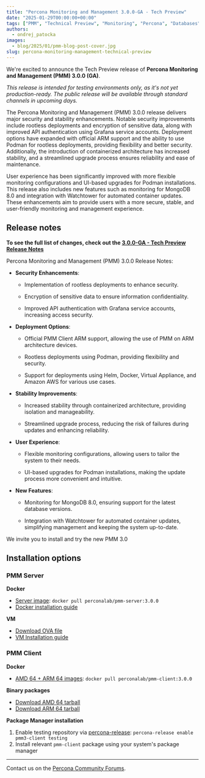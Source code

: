 ```yaml
---
title: "Percona Monitoring and Management 3.0.0-GA - Tech Preview"
date: "2025-01-29T00:00:00+00:00"
tags: ["PMM", "Technical Preview", "Monitoring", "Percona", "Databases", ]
authors:
  - ondrej_patocka
images:
  - blog/2025/01/pmm-blog-post-cover.jpg
slug: percona-monitoring-management-technical-preview
---
```



We're excited to announce the Tech Preview release of **Percona Monitoring and Management (PMM) 3.0.0 (GA)**.

*This release is intended for testing environments only, as it's not yet production-ready. The public release will be available through standard channels in upcoming days.*

The Percona Monitoring and Management (PMM) 3.0.0 release delivers major security and stability enhancements. Notable security improvements include rootless deployments and encryption of sensitive data, along with improved API authentication using Grafana service accounts. Deployment options have expanded with official ARM support and the ability to use Podman for rootless deployments, providing flexibility and better security. Additionally, the introduction of containerized architecture has increased stability, and a streamlined upgrade process ensures reliability and ease of maintenance.

User experience has been significantly improved with more flexible monitoring configurations and UI-based upgrades for Podman installations. This release also includes new features such as monitoring for MongoDB 8.0 and integration with Watchtower for automated container updates. These enhancements aim to provide users with a more secure, stable, and user-friendly monitoring and management experience.

## Release notes

**To see the full list of changes, check out the [3.0.0-GA - Tech Preview Release Notes](https://pmm-release-3-0-pr-3431.onrender.com/release-notes/3.0.0.html)**


Percona Monitoring and Management (PMM) 3.0.0 Release Notes:

-   **Security Enhancements**:

    -   Implementation of rootless deployments to enhance security.

    -   Encryption of sensitive data to ensure information confidentiality.

    -   Improved API authentication with Grafana service accounts, increasing access security.

-   **Deployment Options**:

    -   Official PMM Client ARM support, allowing the use of PMM on ARM architecture devices.

    -   Rootless deployments using Podman, providing flexibility and security.

    -   Support for deployments using Helm, Docker, Virtual Appliance, and Amazon AWS for various use cases.

-   **Stability Improvements**:

    -   Increased stability through containerized architecture, providing isolation and manageability.

    -   Streamlined upgrade process, reducing the risk of failures during updates and enhancing reliability.

-   **User Experience**:

    -   Flexible monitoring configurations, allowing users to tailor the system to their needs.

    -   UI-based upgrades for Podman installations, making the update process more convenient and intuitive.

-   **New Features**:

    -   Monitoring for MongoDB 8.0, ensuring support for the latest database versions.

    -   Integration with Watchtower for automated container updates, simplifying management and keeping the system up-to-date.

We invite you to install and try the new PMM 3.0

## Installation options

### PMM Server

**Docker**

- [Server image](https://hubgw.docker.com/r/perconalab/pmm-server/tags?name=3.0.0): `docker pull perconalab/pmm-server:3.0.0`
- [Docker installation guide](https://pmm-release-3-0-pr-3431.onrender.com/quickstart.html)

**VM**

- [Download OVA file](https://percona-vm.s3.amazonaws.com/PMM3-Server-3.0.0.ova)
- [VM Installation guide](https://pmm-release-3-0-pr-3431.onrender.com/install-pmm/install-pmm-server/baremetal/virtual/index.html)


### PMM Client

**Docker**

- [AMD 64 + ARM 64 images](https://hubgw.docker.com/r/perconalab/pmm-client/tags?name=3.0.0): `docker pull perconalab/pmm-client:3.0.0`


**Binary packages**

- [Download AMD 64 tarball](https://s3.us-east-2.amazonaws.com/pmm-build-cache/PR-BUILDS/pmm-client/pmm-client-latest-250.tar.gz)
- [Download ARM 64 tarball](https://s3.us-east-2.amazonaws.com/pmm-build-cache/PR-BUILDS/pmm-client-arm/pmm-client-latest-255.tar.gz)

**Package Manager installation**
1. Enable testing repository via [percona-release](https://docs.percona.com/percona-software-repositories/percona-release.html): `percona-release enable pmm3-client testing`
1. Install relevant `pmm-client` package using your system's package manager


---
Contact us on the [Percona Community Forums](https://forums.percona.com/c/percona-monitoring-and-management-pmm/pmm-3/84).
